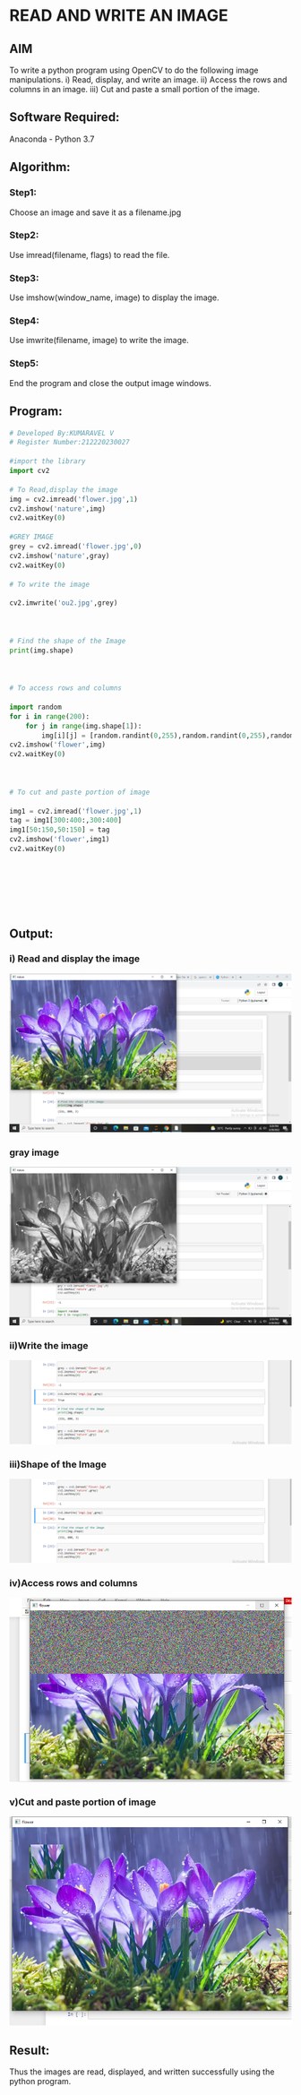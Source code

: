# READ AND WRITE AN IMAGE
## AIM
To write a python program using OpenCV to do the following image manipulations.
i) Read, display, and write an image.
ii) Access the rows and columns in an image.
iii) Cut and paste a small portion of the image.

## Software Required:
Anaconda - Python 3.7
## Algorithm:
### Step1:
Choose an image and save it as a filename.jpg
### Step2:
Use imread(filename, flags) to read the file.
### Step3:
Use imshow(window_name, image) to display the image.
### Step4:
Use imwrite(filename, image) to write the image.
### Step5:
End the program and close the output image windows.
## Program:
```python
# Developed By:KUMARAVEL V
# Register Number:212220230027

#import the library
import cv2

# To Read,display the image
img = cv2.imread('flower.jpg',1)
cv2.imshow('nature',img)
cv2.waitKey(0)

#GREY IMAGE
grey = cv2.imread('flower.jpg',0)
cv2.imshow('nature',gray)
cv2.waitKey(0)

# To write the image

cv2.imwrite('ou2.jpg',grey)



# Find the shape of the Image
print(img.shape)



# To access rows and columns

import random
for i in range(200):
    for j in range(img.shape[1]):
        img[i][j] = [random.randint(0,255),random.randint(0,255),random.randint(0,255)]
cv2.imshow('flower',img)
cv2.waitKey(0)



# To cut and paste portion of image

img1 = cv2.imread('flower.jpg',1)
tag = img1[300:400:,300:400]
img1[50:150,50:150] = tag
cv2.imshow('flower',img1)
cv2.waitKey(0)








```
## Output:

### i) Read and display the image


![output](./img/o1.png)
### gray image
![output](./o2.png)

### ii)Write the image

![output](./o3.png)


### iii)Shape of the Image


![output](./o3.png)


### iv)Access rows and columns

![output](./o4.png)


### v)Cut and paste portion of image

![output](./o5.png)


## Result:
Thus the images are read, displayed, and written successfully using the python program.


